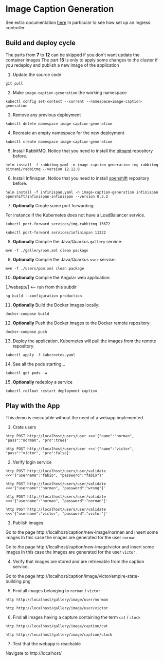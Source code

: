 # Image Caption Generation

See extra documentation [here](extra/README.md)
In particular to see how set up an Ingress controller

## Build and deploy cycle

The parts from **7** to **12** can be skipped if you don't want update the container images
The part **15** is only to apply some changes to the cluster if you redeploy and publish a new image of the application

1. Update the source code

``` shell
git pull
```

2. Make `image-caption-generation` the working namespace

``` shell
kubectl config set-context --current --namespace=image-caption-generation
```

3. Remove any previous deployment

``` shell
kubectl delete namespace image-caption-generation
```

4. Recreate an empty namespace for the new deployment

``` shell
kubectl create namespace image-caption-generation
```

5. Install RabbitMQ. Notice that you need to install the [bitnami](https://charts.bitnami.com/bitnami) repository before.

``` shell
helm install -f rabbitmq.yaml -n image-caption-generation img-rabbitmq bitnami/rabbitmq --version 12.12.0
```

6. Install Infinispan. Notice that you need to install [openshift](https://charts.openshift.io/) repository before. 

``` shell
helm install -f infinispan.yaml -n image-caption-generation infinispan openshift/infinispan-infinispan --version 0.3.2
```

7. **Optionally** Create some port forwarding

For instance if the Kubernetes does not have a LoadBalancer service.

``` shell
kubectl port-forward services/img-rabbitmq 15672
```

``` shell
kubectl port-forward services/infinispan 11222
```

8. **Optionally** Compile the Java/Quarkus `gallery` service: 

``` shell
mvn -f ./gallery/pom.xml clean package
```

9. **Optionally** Compile the Java/Quarkus `user` service:

``` shell
mvn -f ./users/pom.xml clean package
```

10. **Optionally** Compile the Angular web application:

[./webapp/] <-- run from this subdir

``` shell
ng build --configuration production
```

11. **Optionally** Build the Docker images locally:

``` shell
docker-compose build
```

12. **Optionally** Push the Docker images to the Docker remote repository:

``` shell
docker-compose push
```

13. Deploy the application, Kubernetes will pull the images from the remote repository:

``` shell
kubectl apply -f kubernetes.yaml
```

14. See all the pods starting...

``` shell
kubectl get pods -w
```

15. **Optionally** redeploy a service

``` shell
kubectl rollout restart deployment caption
```

## Play with the App

This demo is executable without the need of a webapp implemented.

1. Crate users

```
http POST http://localhost/users/user <<<'{"name":"norman", "pass":"norman", "pro":true}'
```

```
http POST http://localhost/users/user <<<'{"name":"victor", "pass":"victor", "pro":false}'
```

2. Verify login service

```
http POST http://localhost/users/user/validate <<<'{"username":"fabio", "password":"fabio"}'
```

```
http POST http://localhost/users/user/validate <<<'{"username":"norman", "password":"wrong"}'
```

```
http POST http://localhost/users/user/validate <<<'{"username":"norman", "password":"norman"}'
```

```
http POST http://localhost/users/user/validate <<<'{"username":"victor", "password":"victor"}'
```

3. Publish images

Go to the page http://localhost/caption/new-image/norman and insert some images
In this case the images are generated for the user `norman`.

Go to the page http://localhost/caption/new-image/victor and insert some images
In this case the images are generated for the user `victor`.

4. Verify that images are stored and are retrievable from the caption service.

Go to the page http://localhost/caption/image/victor/empire-state-building.png

5. Find all images belonging to `norman` / `victor`

```
http http://localhost/gallery/image/user/norman
```

```
http http://localhost/gallery/image/user/victor
```
6. Find all images having a capture containing the term `cat` / `clock`

```
http http://localhost/gallery/image/caption/cat
```

```
http http://localhost/gallery/image/caption/clock
```

7. Test that the webapp is reachable

Navigate to http://localhost/